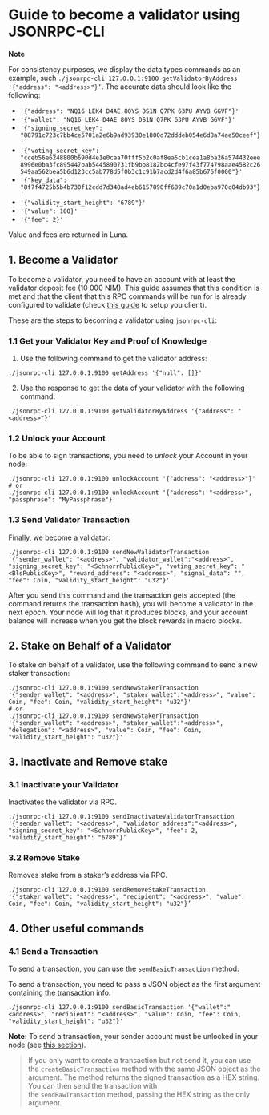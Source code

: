 # Guide to become a validator using JSONRPC-CLI

**Note**

For consistency purposes, we display the data types commands as an example, such `./jsonrpc-cli 127.0.0.1:9100 getValidatorByAddress '{"address": "<address>"}’`. The accurate data should look like the following:

- `'{"address": "NQ16 LEK4 D4AE 80YS DS1N Q7PK 63PU AYVB GGVF"}'`
- `'{"wallet": "NQ16 LEK4 D4AE 80YS DS1N Q7PK 63PU AYVB GGVF"}'`
- `'{"signing_secret_key": "88791c723c7bb4ce5701a2e6b9ad93930e1800d72dddeb054e6d8a74ae50ceef"}'`
- `'{"voting_secret_key": "cceb56e6248800b690d4e1e0caa70fff5b2c0af8ea5cb1cea1a8ba26a574432eee8996e0ba3fc895447bab5445890731fb9bb8182bc4cfe97f43f774798aae4582c26549aa562bea5b6d123cc5ab778d5f0b3c1c91b7acd2d4f6a85b676f0000"}'`
- `'{"key_data": "8f7f4725b5b4b730f12cdd7d348ad4eb6157890ff689c70a1d0eba970c04db93"}'`
- `'{"validity_start_height": "6789"}'`
- `'{"value": 100}'`
- `'{"fee": 2}'`

Value and fees are returned in Luna.

## 1. Become a Validator

To become a validator, you need to have an account with at least the validator deposit fee (10 000 NIM).
This guide assumes that this condition is met and that the client that this RPC commands will be run for is already configured to validate (check [this guide](becoming_validator.md#22-configure) to setup you client).

These are the steps to becoming a validator using `jsonrpc-cli`:

### 1.1 Get your Validator Key and Proof of Knowledge

1. Use the following command to get the validator address:

```
./jsonrpc-cli 127.0.0.1:9100 getAddress '{"null": []}'
```

2. Use the response to get the data of your validator with the following command:

```
./jsonrpc-cli 127.0.0.1:9100 getValidatorByAddress '{"address": "<address>"}'
```

### 1.2 Unlock your Account

To be able to sign transactions, you need to *unlock* your Account in your node:

```
./jsonrpc-cli 127.0.0.1:9100 unlockAccount '{"address": "<address>"}'
# or
./jsonrpc-cli 127.0.0.1:9100 unlockAccount '{"address": "<address>", "passphrase": "MyPassphrase"}'
```

### 1.3 Send Validator Transaction

Finally, we become a validator:

```
./jsonrpc-cli 127.0.0.1:9100 sendNewValidatorTransaction '{"sender_wallet": "<address>", "validator_wallet":"<address>", "signing_secret_key": "<SchnorrPublicKey>", "voting_secret_key": "<BlsPublicKey>", "reward_address": "<address>", "signal_data": "", "fee": Coin, "validity_start_height": "u32"}'
```

After you send this command and the transaction gets accepted (the command returns the transaction hash), you will become a validator in the next epoch. Your node will log that it produces blocks, and your account balance will increase when you get the block rewards in macro blocks.

## 2. Stake on Behalf of a Validator

To stake on behalf of a validator, use the following command to send a new staker transaction:

```
./jsonrpc-cli 127.0.0.1:9100 sendNewStakerTransaction '{"sender_wallet": "<address>", "staker_wallet":"<address>", "value": Coin, "fee": Coin, "validity_start_height": "u32"}'
# or
./jsonrpc-cli 127.0.0.1:9100 sendNewStakerTransaction '{"sender_wallet": "<address>", "staker_wallet":"<address>", "delegation": "<address>", "value": Coin, "fee": Coin, "validity_start_height": "u32"}'
```

## 3. Inactivate and Remove stake

### 3.1 Inactivate your Validator

Inactivates the validator via RPC.

```
./jsonrpc-cli 127.0.0.1:9100 sendInactivateValidatorTransaction '{"sender_wallet": "<address>", "validator_address":"<address>", "signing_secret_key": "<SchnorrPublicKey>", "fee": 2, "validity_start_height": "6789"}’
```

### 3.2 Remove Stake

Removes stake from a staker’s address via RPC.

```
./jsonrpc-cli 127.0.0.1:9100 sendRemoveStakeTransaction '{"staker_wallet": "<address>", "recipient": "<address>", "value": Coin, "fee": Coin, "validity_start_height": "u32"}’
```

## 4. Other useful commands

### 4.1 Send a Transaction

To send a transaction, you can use the `sendBasicTransaction` method:

To send a transaction, you need to pass a JSON object as the first argument containing the transaction info:

```
./jsonrpc-cli 127.0.0.1:9100 sendBasicTransaction '{"wallet":"<address>", "recipient": "<address>", "value": Coin, "fee": Coin, "validity_start_height": "u32"}'
```

**Note:** To send a transaction, your sender account must be unlocked in your node (see [this section](#12-unlock-your-account)).

> If you only want to create a transaction but not send it, you can use the `createBasicTransaction` method with the same JSON object as the argument. The method returns the signed transaction as a HEX string. You can then send the transaction with the `sendRawTransaction` method, passing the HEX string as the only argument.
> 
